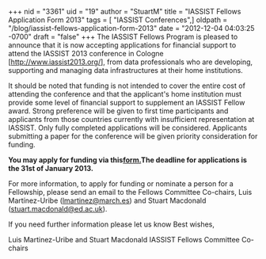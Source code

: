 +++
nid = "3361"
uid = "19"
author = "StuartM"
title = "IASSIST Fellows Application Form 2013"
tags = [ "IASSIST Conferences",]
oldpath = "/blog/iassist-fellows-application-form-2013"
date = "2012-12-04 04:03:25 -0700"
draft = "false"
+++
The IASSIST Fellows Program is pleased to announce that it is now
accepting applications for financial support to attend the IASSIST 2013
conference in Cologne [<http://www.iassist2013.org/>], from data
professionals who are developing, supporting and managing data
infrastructures at their home institutions.

It should be noted that funding is not intended to cover the entire cost
of attending the conference and that the applicant's home institution
must provide some level of financial support to supplement an IASSIST
Fellow award. Strong preference will be given to first time participants
and applicants from those countries currently with insufficient
representation at IASSIST. Only fully completed applications will be
considered. Applicants submitting a paper for the conference will be
given priority consideration for funding.

**You may apply for funding via
this[form.](http://tinyurl.com/cdsxfcd "IASSIST Fellows Application Form 2013")The
deadline for applications is the 31st of January 2013.**

For more information, to apply for funding or nominate a person for a
Fellowship, please send an email to the Fellows Committee Co-chairs,
Luis Martínez-Uribe (lmartinez@march.es) and Stuart Macdonald
(stuart.macdonald@ed.ac.uk).

If you need further information please let us know
Best wishes,

Luis Martinez-Uribe and Stuart Macdonald
IASSIST Fellows Committee Co-chairs
